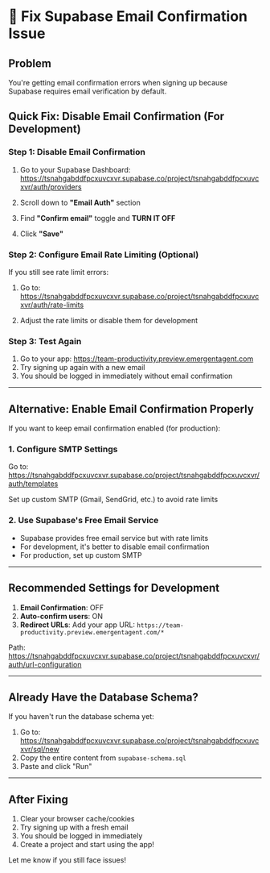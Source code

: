 # 🔧 Fix Supabase Email Confirmation Issue

## Problem
You're getting email confirmation errors when signing up because Supabase requires email verification by default.

## Quick Fix: Disable Email Confirmation (For Development)

### Step 1: Disable Email Confirmation

1. Go to your Supabase Dashboard: https://tsnahgabddfpcxuvcxvr.supabase.co/project/tsnahgabddfpcxuvcxvr/auth/providers

2. Scroll down to **"Email Auth"** section

3. Find **"Confirm email"** toggle and **TURN IT OFF**

4. Click **"Save"**

### Step 2: Configure Email Rate Limiting (Optional)

If you still see rate limit errors:

1. Go to: https://tsnahgabddfpcxuvcxvr.supabase.co/project/tsnahgabddfpcxuvcxvr/auth/rate-limits

2. Adjust the rate limits or disable them for development

### Step 3: Test Again

1. Go to your app: https://team-productivity.preview.emergentagent.com
2. Try signing up again with a new email
3. You should be logged in immediately without email confirmation

---

## Alternative: Enable Email Confirmation Properly

If you want to keep email confirmation enabled (for production):

### 1. Configure SMTP Settings

Go to: https://tsnahgabddfpcxuvcxvr.supabase.co/project/tsnahgabddfpcxuvcxvr/auth/templates

Set up custom SMTP (Gmail, SendGrid, etc.) to avoid rate limits

### 2. Use Supabase's Free Email Service

- Supabase provides free email service but with rate limits
- For development, it's better to disable email confirmation
- For production, set up custom SMTP

---

## Recommended Settings for Development

1. **Email Confirmation**: OFF
2. **Auto-confirm users**: ON
3. **Redirect URLs**: Add your app URL: `https://team-productivity.preview.emergentagent.com/*`

Path: https://tsnahgabddfpcxuvcxvr.supabase.co/project/tsnahgabddfpcxuvcxvr/auth/url-configuration

---

## Already Have the Database Schema?

If you haven't run the database schema yet:

1. Go to: https://tsnahgabddfpcxuvcxvr.supabase.co/project/tsnahgabddfpcxuvcxvr/sql/new
2. Copy the entire content from `supabase-schema.sql`
3. Paste and click "Run"

---

## After Fixing

1. Clear your browser cache/cookies
2. Try signing up with a fresh email
3. You should be logged in immediately
4. Create a project and start using the app!

Let me know if you still face issues!
